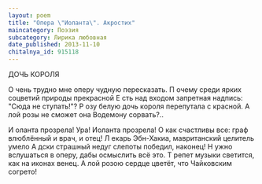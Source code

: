 ```yaml
---
layout: poem
title: "Опера \"Иоланта\". Акростих"
maincategory: Поэзия
subcategory: Лирика любовная
date_published: 2013-11-10
chitalnya_id: 915118
---
```




ДОЧЬ КОРОЛЯ

О чень трудно мне оперу чудную пересказать.
П очему среди ярких соцветий природы прекрасной
Е сть над входом запретная надпись: "Сюда не ступать!"?
Р озу белую дочь короля перепутала с красной.
А лой розы не сможет она Водемону сорвать?..

И оланта прозрела! Ура! Иоланта прозрела!
О как счастливы все: граф влюблённый и врач, и отец!
Л екарь Эбн-Хакиа, мавританский целитель умело
А дски страшный недуг слепоты победил, наконец!
Н ужно вслушаться в оперу, дабы осмыслить всё это.
Т репет музыки светится, как на иконах венец.
А лой розою сердце цветёт, что Чайковским согрето!







